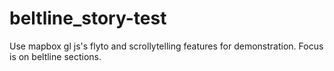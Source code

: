 # beltline_story-test
Use mapbox gl js's flyto and scrollytelling features for demonstration. Focus is on beltline sections.
